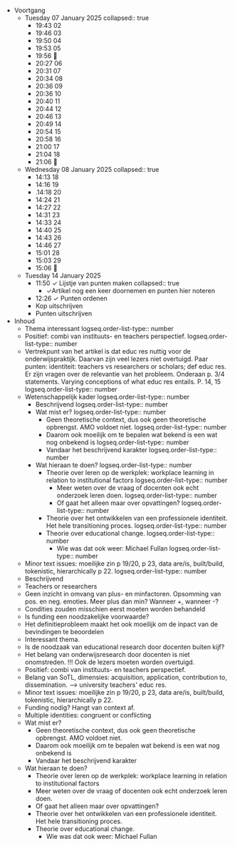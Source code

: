- Voortgang
	- Tuesday 07 January 2025
	  collapsed:: true
		- 19:43 02
		- 19:46 03
		- 19:50 04
		- 19:53 05
		- 19:56 🛑
		- 20:27 06
		- 20:31 07
		- 20:34 08
		- 20:36 09
		- 20:36 10
		- 20:40 11
		- 20:44 12
		- 20:46 13
		- 20:49 14
		- 20:54 15
		- 20:58 16
		- 21:00 17
		- 21:04 18
		- 21:06 🛑
	- Wednesday 08 January 2025
	  collapsed:: true
		- 14:13 18
		- 14:16 19
		- .14:18 20
		- 14:24 21
		- 14:27 22
		- 14:31 23
		- 14:33 24
		- 14:40 25
		- 14:43 26
		- 14:46 27
		- 15:01 28
		- 15:03 29
		- 15:06 🛑
	- Tuesday 14 January 2025
		- 11:50 ✓ Lijstje van punten maken
		  collapsed:: true
			- ✓Artikel nog een keer doornemen en punten hier noteren
		- 12:26 ✓ Punten ordenen
		- Kop uitschrijven
		- Punten uitschrijven
- Inhoud
	- Thema interessant
	  logseq.order-list-type:: number
	- Positief: combi van instituuts- en teachers perspectief.
	  logseq.order-list-type:: number
	- Vertrekpunt van het artikel is dat educ res nuttig voor de onderwijspraktijk. Daarvan zijn veel lezers niet overtuigd. Paar punten: identiteit: teachers vs researchers or scholars; def educ res. Er zijn vragen over de relevantie van het probleem. Onderaan p. 3/4 statements. Varying conceptions of what educ res entails. P. 14, 15
	  logseq.order-list-type:: number
	- Wetenschappelijk kader
	  logseq.order-list-type:: number
		- Beschrijvend
		  logseq.order-list-type:: number
		- Wat mist er?
		  logseq.order-list-type:: number
			- Geen theoretische context, dus ook geen theoretische opbrengst. AMO voldoet niet.
			  logseq.order-list-type:: number
			- Daarom ook moeilijk om te bepalen wat bekend is een wat nog onbekend is
			  logseq.order-list-type:: number
			- Vandaar het beschrijvend karakter
			  logseq.order-list-type:: number
		- Wat hieraan te doen?
		  logseq.order-list-type:: number
			- Theorie over leren op de werkplek: workplace learning in relation to institutional factors
			  logseq.order-list-type:: number
				- Meer weten over de vraag of docenten ook echt onderzoek leren doen.
				  logseq.order-list-type:: number
				- Of gaat het alleen maar over opvattingen?
				  logseq.order-list-type:: number
			- Theorie over het ontwikkelen van een professionele identiteit. Het hele transitioning proces.
			  logseq.order-list-type:: number
			- Theorie over educational change.
			  logseq.order-list-type:: number
				- Wie was dat ook weer: Michael Fullan
				  logseq.order-list-type:: number
	- Minor text issues: moeilijke zin p 19/20, p 23, data are/is, built/build, tokenistic, hierarchically p 22.
	  logseq.order-list-type:: number
	- Beschrijvend
	- Teachers or researchers
	- Geen inzicht in omvang van plus- en minfactoren. Opsomming van pos. en neg. emoties. Meer plus dan min? Wanneer +, wanneer -?
	- Condities zouden misschien eerst moeten worden behandeld
	- Is funding een noodzakelijke voorwaarde?
	- Het definitieprobleem maakt het ook moeilijk om de inpact van de bevindingen te beoordelen
	- Interessant thema.
	- Is de noodzaak van educational research door docenten buiten kijf?
	- Het belang van onderwijsresearch door docenten is niet onomstreden. !!! Ook de lezers moeten worden overtuigd.
	- Positief: combi van instituuts- en teachers perspectief.
	- Belang van SoTL, dimensies: acquisition, application, contribution to, dissemination. --> university teachers' educ res.
	- Minor text issues: moeilijke zin p 19/20, p 23, data are/is, built/build, tokenistic, hierarchically p 22.
	- Funding nodig? Hangt van context af.
	- Multiple identities: congruent or conflicting
	- Wat mist er?
		- Geen theoretische context, dus ook geen theoretische opbrengst. AMO voldoet niet.
		- Daarom ook moeilijk om te bepalen wat bekend is een wat nog onbekend is
		- Vandaar het beschrijvend karakter
	- Wat hieraan te doen?
		- Theorie over leren op de werkplek: workplace learning in relation to institutional factors
		- Meer weten over de vraag of docenten ook echt onderzoek leren doen.
		- Of gaat het alleen maar over opvattingen?
		- Theorie over het ontwikkelen van een professionele identiteit. Het hele transitioning proces.
		- Theorie over educational change.
			- Wie was dat ook weer: Michael Fullan